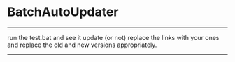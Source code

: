 # BatchAutoUpdater
<hr>
run the test.bat and see it update (or not)
replace the links with your ones
and replace the old and new versions appropriately.
<hr>
